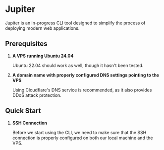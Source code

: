 # Jupiter

Jupiter is an in-progress CLI tool designed to simplify the process of deploying modern web applications.

## Prerequisites

1. **A VPS running Ubuntu 24.04**

    Ubuntu 22.04 should work as well, though it hasn't been tested.

2. **A domain name with properly configured DNS settings pointing to the VPS**

    Using Cloudflare's DNS service is recommended, as it also provides DDoS attack protection.

## Quick Start

1. **SSH Connection**

    Before we start using the CLI, we need to make sure that the SSH connection is properly configured on both our local machine and the VPS.